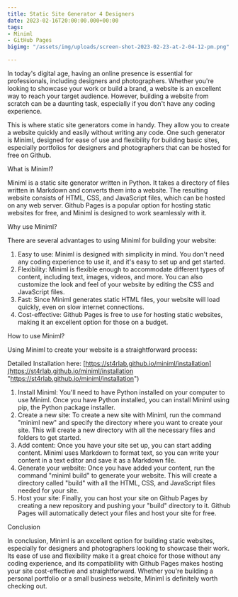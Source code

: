 ```yaml
---
title: Static Site Generator 4 Designers
date: 2023-02-16T20:00:00.000+00:00
tags:
- Miniml
- GitHub Pages
bigimg: "/assets/img/uploads/screen-shot-2023-02-23-at-2-04-12-pm.png"

---
```

In today's digital age, having an online presence is essential for professionals, including designers and photographers. Whether you're looking to showcase your work or build a brand, a website is an excellent way to reach your target audience. However, building a website from scratch can be a daunting task, especially if you don't have any coding experience.

This is where static site generators come in handy. They allow you to create a website quickly and easily without writing any code. One such generator is Miniml, designed for ease of use and flexibility for building basic sites, especially portfolios for designers and photographers that can be hosted for free on Github.

What is Miniml?

Miniml is a static site generator written in Python. It takes a directory of files written in Markdown and converts them into a website. The resulting website consists of HTML, CSS, and JavaScript files, which can be hosted on any web server. Github Pages is a popular option for hosting static websites for free, and Miniml is designed to work seamlessly with it.

Why use Miniml?

There are several advantages to using Miniml for building your website:

1. Easy to use: Miniml is designed with simplicity in mind. You don't need any coding experience to use it, and it's easy to set up and get started.
2. Flexibility: Miniml is flexible enough to accommodate different types of content, including text, images, videos, and more. You can also customize the look and feel of your website by editing the CSS and JavaScript files.
3. Fast: Since Miniml generates static HTML files, your website will load quickly, even on slow internet connections.
4. Cost-effective: Github Pages is free to use for hosting static websites, making it an excellent option for those on a budget.

How to use Miniml?

Using Miniml to create your website is a straightforward process:

Detailed Installation here: [https://st4rlab.github.io/miniml/installation](https://st4rlab.github.io/miniml/installation "https://st4rlab.github.io/miniml/installation")

1. Install Miniml: You'll need to have Python installed on your computer to use Miniml. Once you have Python installed, you can install Miniml using pip, the Python package installer.
2. Create a new site: To create a new site with Miniml, run the command "miniml new" and specify the directory where you want to create your site. This will create a new directory with all the necessary files and folders to get started.
3. Add content: Once you have your site set up, you can start adding content. Miniml uses Markdown to format text, so you can write your content in a text editor and save it as a Markdown file.
4. Generate your website: Once you have added your content, run the command "miniml build" to generate your website. This will create a directory called "build" with all the HTML, CSS, and JavaScript files needed for your site.
5. Host your site: Finally, you can host your site on Github Pages by creating a new repository and pushing your "build" directory to it. Github Pages will automatically detect your files and host your site for free.

Conclusion

In conclusion, Miniml is an excellent option for building static websites, especially for designers and photographers looking to showcase their work. Its ease of use and flexibility make it a great choice for those without any coding experience, and its compatibility with Github Pages makes hosting your site cost-effective and straightforward. Whether you're building a personal portfolio or a small business website, Miniml is definitely worth checking out.